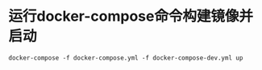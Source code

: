 # 运行docker-compose命令构建镜像并启动

```
docker-compose -f docker-compose.yml -f docker-compose-dev.yml up 
```
